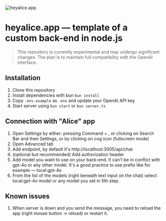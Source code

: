 ![heyalice.app](https://cdn.prod.website-files.com/65fede07c8ebce778713cee7/65fede07c8ebce778713cf74_alice_logo.svg)

# heyalice.app — template of a custom back-end in node.js

> This repository is currently experimental and may undergo significant changes. The plan is to maintain full compatibility with the OpenAI interface.

## Installation

1. Clone this repository
2. Install dependencies with bun `bun install`
3. Copy `.env.example` as `.env` and update your OpenAI API key
4. Start server using `bun start` or `bun server.ts`

## Connection with "Alice" app

1. Open Settings by either: pressing Command + , or clicking on Search Bar and then Settings, or by clicking on cog icon (fullscreen mode)
2. Open Advanced tab
3. Add endpoint, by default it's http://localhost:3005/api/chat
4. (optional but recommended) Add authorization header
5. Add model you want to use on your back-end. It can't be in conflict with gpt-4o or any other model. It's a good practice to use prefix like for example — local:gpt-4o
6. From the list of the models (right beneath text input on the chat) select local:gpt-4o model or any model you set in 5th step.

## Known issues

1. When server is down and you send the message, you need to reload the app (right mouse button -> reload) or restart it.
